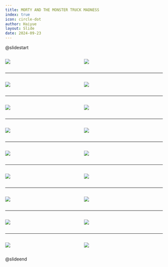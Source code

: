 ```yaml
---
title: MORTY AND THE MONSTER TRUCK MADNESS
index: true
icon: circle-dot
author: Haiyue
layout: Slide
date: 2024-09-23
---
```

 
@slidestart

<div style="display:flex">
<div style="flex:1">

![](/reading/english/Level-R/MORTY%20AND%20THE%20MONSTER%20TRUCK%20MADNESS/001.webp)
</div>
<div style="flex:1">

![](/reading/english/Level-R/MORTY%20AND%20THE%20MONSTER%20TRUCK%20MADNESS/002.webp)
</div>
</div>

---

<div style="display:flex">
<div style="flex:1">

![](/reading/english/Level-R/MORTY%20AND%20THE%20MONSTER%20TRUCK%20MADNESS/003.webp)
</div>
<div style="flex:1">

![](/reading/english/Level-R/MORTY%20AND%20THE%20MONSTER%20TRUCK%20MADNESS/004.webp)
</div>
</div>

---

<div style="display:flex">
<div style="flex:1">

![](/reading/english/Level-R/MORTY%20AND%20THE%20MONSTER%20TRUCK%20MADNESS/005.webp)
</div>
<div style="flex:1">

![](/reading/english/Level-R/MORTY%20AND%20THE%20MONSTER%20TRUCK%20MADNESS/006.webp)
</div>
</div>

---

<div style="display:flex">
<div style="flex:1">

![](/reading/english/Level-R/MORTY%20AND%20THE%20MONSTER%20TRUCK%20MADNESS/007.webp)
</div>
<div style="flex:1">

![](/reading/english/Level-R/MORTY%20AND%20THE%20MONSTER%20TRUCK%20MADNESS/008.webp)
</div>
</div>

---

<div style="display:flex">
<div style="flex:1">

![](/reading/english/Level-R/MORTY%20AND%20THE%20MONSTER%20TRUCK%20MADNESS/009.webp)
</div>
<div style="flex:1">

![](/reading/english/Level-R/MORTY%20AND%20THE%20MONSTER%20TRUCK%20MADNESS/010.webp)
</div>
</div>

---

<div style="display:flex">
<div style="flex:1">

![](/reading/english/Level-R/MORTY%20AND%20THE%20MONSTER%20TRUCK%20MADNESS/011.webp)
</div>
<div style="flex:1">

![](/reading/english/Level-R/MORTY%20AND%20THE%20MONSTER%20TRUCK%20MADNESS/012.webp)
</div>
</div>

---

<div style="display:flex">
<div style="flex:1">

![](/reading/english/Level-R/MORTY%20AND%20THE%20MONSTER%20TRUCK%20MADNESS/013.webp)
</div>
<div style="flex:1">

![](/reading/english/Level-R/MORTY%20AND%20THE%20MONSTER%20TRUCK%20MADNESS/014.webp)
</div>
</div>

---

<div style="display:flex">
<div style="flex:1">

![](/reading/english/Level-R/MORTY%20AND%20THE%20MONSTER%20TRUCK%20MADNESS/015.webp)
</div>
<div style="flex:1">

![](/reading/english/Level-R/MORTY%20AND%20THE%20MONSTER%20TRUCK%20MADNESS/016.webp)
</div>
</div>

---

<div style="display:flex">
<div style="flex:1">

![](/reading/english/Level-R/MORTY%20AND%20THE%20MONSTER%20TRUCK%20MADNESS/017.webp)
</div>
<div style="flex:1">

![](/reading/english/Level-R/MORTY%20AND%20THE%20MONSTER%20TRUCK%20MADNESS/018.webp)
</div>
</div>

@slideend